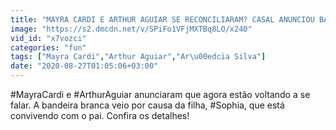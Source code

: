 ```yaml
---
title: "MAYRA CARDI E ARTHUR AGUIAR SE RECONCILIARAM? CASAL ANUNCIOU BANDEIRA BRANCA!"
image: "https://s2.dmcdn.net/v/SPiFo1VFjMXTBq8LO/x240"
vid_id: "x7vozci"
categories: "fun"
tags: ["Mayra Cardi","Arthur Aguiar","Ar\u00edcia Silva"]
date: "2020-08-27T01:05:06+03:00"
---
```

#MayraCardi e #ArthurAguiar anunciaram que agora estão voltando a se falar. A bandeira branca veio por causa da filha, #Sophia, que está convivendo com o pai. Confira os detalhes!
